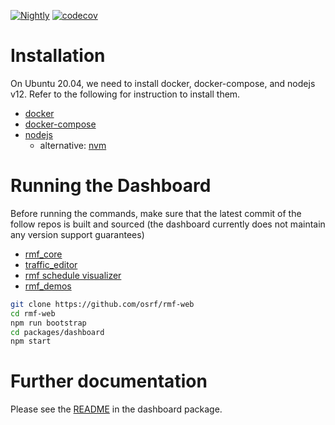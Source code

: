 [![Nightly](https://github.com/osrf/rmf-web/workflows/Nightly/badge.svg)](https://github.com/osrf/rmf-web/actions?query=workflow%3ANightly)
[![codecov](https://codecov.io/gh/osrf/rmf-web/branch/main/graph/badge.svg)](https://codecov.io/gh/osrf/rmf-web)

# Installation

On Ubuntu 20.04, we need to install docker, docker-compose, and nodejs v12. Refer to the following for instruction to install them.

* [docker](https://docs.docker.com/engine/install/ubuntu/)
* [docker-compose](https://docs.docker.com/compose/install/)
* [nodejs](https://nodejs.org/en/download/package-manager/)
  * alternative: [nvm](https://github.com/nvm-sh/nvm)

# Running the Dashboard

Before running the commands, make sure that the latest commit of the follow repos is built and sourced (the dashboard currently does not maintain any version support guarantees)
* [rmf_core](https://github.com/osrf/rmf_core)
* [traffic_editor](https://github.com/osrf/traffic_editor)
* [rmf schedule visualizer](https://github.com/osrf/rmf_schedule_visualizer)
* [rmf_demos](https://github.com/osrf/rmf_demos)
```bash
git clone https://github.com/osrf/rmf-web
cd rmf-web
npm run bootstrap
cd packages/dashboard
npm start
```

# Further documentation

Please see the [README](packages/dashboard/README.md) in the dashboard package.
